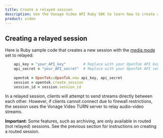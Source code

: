 ```yaml
---
title: Create a relayed session
description: Use the Vonage Video API Ruby SDK to learn how to create a session. Sessions allow participants to use audio, video, and messaging functionality in your application.
product: video
---
```


## Creating a relayed session

Here is Ruby sample code that creates a new session with the [media mode](/guides/create-session#the-media-router-and-media-modes) set to relayed:

``` ruby
    api_key = "your_API_key"        # Replace with your OpenTok API key.
    api_secret = "your_API_secret"  # Replace with your OpenTok API secret.
    
    opentok = OpenTok::OpenTok.new api_key, api_secret
    session = opentok.create_session
    session_id = session.session_id
```    

In a relayed session, clients will attempt to send streams directly between each other. However, if clients cannot connect due to firewall restrictions, the session uses the Vonage Video TURN server to relay audio-video streams.

**Important:** Some features, such as archiving, are only available in routed (not relayed) sessions. See the previous section for instructions on creating a routed session.
